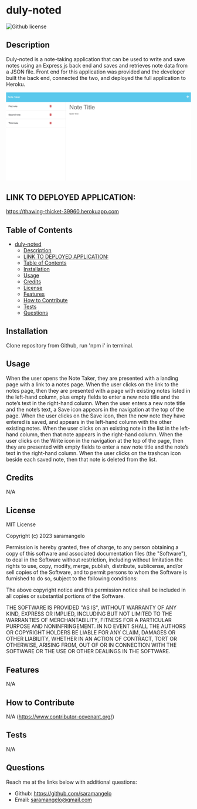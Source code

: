 # duly-noted 
![Github license](https://img.shields.io/static/v1?label=License&message=MIT&color=brightgreen)

## Description
Duly-noted is a note-taking application that can be used to write and save notes using an Express.js back end and saves and retrieves note data from a JSON file. Front end for this application was provided and the developer built the back end, connected the two, and deployed the full application to Heroku.

![duly_noted_ss.png](./public/assets/images/duly_noted_ss.png)

## LINK TO DEPLOYED APPLICATION:
https://thawing-thicket-39960.herokuapp.com
  
## Table of Contents
    
- [duly-noted](#duly-noted)
  - [Description](#description)
  - [LINK TO DEPLOYED APPLICATION:](#link-to-deployed-application)
  - [Table of Contents](#table-of-contents)
  - [Installation](#installation)
  - [Usage](#usage)
  - [Credits](#credits)
  - [License](#license)
  - [Features](#features)
  - [How to Contribute](#how-to-contribute)
  - [Tests](#tests)
  - [Questions](#questions)
  
## Installation
Clone repository from Github, run 'npm i' in terminal.
  
  
## Usage
When the user opens the Note Taker, they are presented with a landing page with a link to a notes page. When the user clicks on the link to the notes page, then they are presented with a page with existing notes listed in the left-hand column, plus empty fields to enter a new note title and the note’s text in the right-hand column. When the user enters a new note title and the note’s text, a Save icon appears in the navigation at the top of the page. When the user clicks on the Save icon, then the new note they have entered is saved, and appears in the left-hand column with the other existing notes. When the user clicks on an existing note in the list in the left-hand column, then that note appears in the right-hand column. When the user clicks on the Write icon in the navigation at the top of the page, then they are presented with empty fields to enter a new note title and the note’s text in the right-hand column. When the user clicks on the trashcan icon beside each saved note, then that note is deleted from the list.


  
## Credits
N/A
  
  
## License
MIT License

Copyright (c) 2023 saramangelo

Permission is hereby granted, free of charge, to any person obtaining a copy
of this software and associated documentation files (the "Software"), to deal
in the Software without restriction, including without limitation the rights
to use, copy, modify, merge, publish, distribute, sublicense, and/or sell
copies of the Software, and to permit persons to whom the Software is
furnished to do so, subject to the following conditions:

The above copyright notice and this permission notice shall be included in all
copies or substantial portions of the Software.

THE SOFTWARE IS PROVIDED "AS IS", WITHOUT WARRANTY OF ANY KIND, EXPRESS OR
IMPLIED, INCLUDING BUT NOT LIMITED TO THE WARRANTIES OF MERCHANTABILITY,
FITNESS FOR A PARTICULAR PURPOSE AND NONINFRINGEMENT. IN NO EVENT SHALL THE
AUTHORS OR COPYRIGHT HOLDERS BE LIABLE FOR ANY CLAIM, DAMAGES OR OTHER
LIABILITY, WHETHER IN AN ACTION OF CONTRACT, TORT OR OTHERWISE, ARISING FROM,
OUT OF OR IN CONNECTION WITH THE SOFTWARE OR THE USE OR OTHER DEALINGS IN THE
SOFTWARE.


## Features
N/A


## How to Contribute
N/A
(https://www.contributor-covenant.org/)
  

## Tests
N/A
  

## Questions
Reach me at the links below with additional questions:
- Github: https://github.com/saramangelo
- Email: saramangelo@gmail.com
